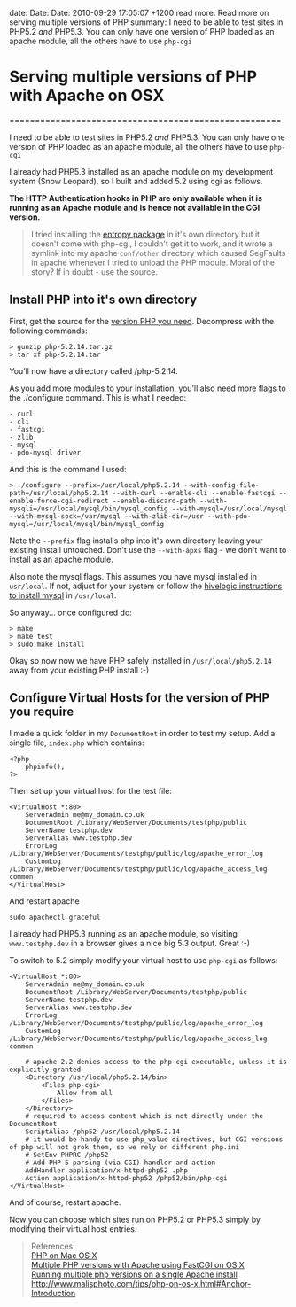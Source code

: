 date: Date: Date: 2010-09-29 17:05:07 +1200
read more: Read more on serving multiple versions of PHP
summary: I need to be able to test sites in PHP5.2 _and_ PHP5.3. You can only have one version of PHP loaded as an apache module, all the others have to use `php-cgi`

# Serving multiple versions of PHP with Apache on OSX
=====================================================

I need to be able to test sites in PHP5.2 _and_ PHP5.3. You can only have one version of PHP loaded as an apache module, all the others have to use `php-cgi`

I already had PHP5.3 installed as an apache module on my development system (Snow Leopard), so I built and added 5.2 using cgi as follows.

__The HTTP Authentication hooks in PHP are only available when it is running as an Apache module and is hence not available in the CGI version.__

> I tried installing the [entropy package](http://www.entropy.ch/software/macosx/php/) in it's own directory but it doesn't come with php-cgi, I couldn't get it to work, and it wrote a symlink into my apache `conf/other` directory which caused SegFaults in apache whenever I tried to unload the PHP module. Moral of the story? If in doubt - use the source.

Install PHP into it's own directory
-----------------------------------

First, get the source for the [version PHP you need](http://php.net/downloads.php). Decompress with the following commands:

	> gunzip php-5.2.14.tar.gz
	> tar xf php-5.2.14.tar

You’ll now have a directory called /php-5.2.14.

As you add more modules to your installation, you’ll also need more flags to the ./configure command. This is what I needed:

	- curl
	- cli
	- fastcgi
	- zlib
	- mysql
	- pdo-mysql driver	

And this is the command I used:

	> ./configure --prefix=/usr/local/php5.2.14 --with-config-file-path=/usr/local/php5.2.14 --with-curl --enable-cli --enable-fastcgi --enable-force-cgi-redirect --enable-discard-path --with-mysqli=/usr/local/mysql/bin/mysql_config --with-mysql=/usr/local/mysql --with-mysql-sock=/var/mysql --with-zlib-dir=/usr --with-pdo-mysql=/usr/local/mysql/bin/mysql_config

Note the `--prefix` flag installs php into it's own directory leaving your existing install untouched. Don't use the `--with-apxs` flag - we don't want to install as an apache module.

Also note the mysql flags. This assumes you have mysql installed in `usr/local`. If not, adjust for your system or follow the [hivelogic instructions to install mysql](http://hivelogic.com/articles/compiling-mysql-on-snow-leopard) in `/usr/local`.

So anyway... once configured do:

	> make
	> make test
	> sudo make install
	
Okay so now now we have PHP safely installed in `/usr/local/php5.2.14` away from your existing PHP install :-)

Configure Virtual Hosts for the version of PHP you require
----------------------------------------------------------

I made a quick folder in my `DocumentRoot` in order to test my setup. Add a single file, `index.php` which contains:

	<?php
		phpinfo();
	?>
	
Then set up your virtual host for the test file:

	<VirtualHost *:80>
	    ServerAdmin me@my_domain.co.uk
	    DocumentRoot /Library/WebServer/Documents/testphp/public
	    ServerName testphp.dev
	    ServerAlias www.testphp.dev
	    ErrorLog /Library/WebServer/Documents/testphp/public/log/apache_error_log
	    CustomLog /Library/WebServer/Documents/testphp/public/log/apache_access_log common
	</VirtualHost>
	
And restart apache

	sudo apachectl graceful
	
I already had PHP5.3 running as an apache module, so visiting `www.testphp.dev` in a browser gives a nice big 5.3 output. Great :-)

To switch to 5.2 simply modify your virtual host to use `php-cgi` as follows:

	<VirtualHost *:80>
	    ServerAdmin me@my_domain.co.uk
	    DocumentRoot /Library/WebServer/Documents/testphp/public
	    ServerName testphp.dev
	    ServerAlias www.testphp.dev
	    ErrorLog /Library/WebServer/Documents/testphp/public/log/apache_error_log
	    CustomLog /Library/WebServer/Documents/testphp/public/log/apache_access_log common

	    # apache 2.2 denies access to the php-cgi executable, unless it is explicitly granted
		<Directory /usr/local/php5.2.14/bin>
			<Files php-cgi>
				Allow from all
			</Files>	
		</Directory>
		# required to access content which is not directly under the DocumentRoot
		ScriptAlias /php52 /usr/local/php5.2.14
		# it would be handy to use php_value directives, but CGI versions of php will not grok them, so we rely on different php.ini
		# SetEnv PHPRC /php52
		# Add PHP 5 parsing (via CGI) handler and action
		AddHandler application/x-httpd-php52 .php
		Action application/x-httpd-php52 /php52/bin/php-cgi
	</VirtualHost>

And of course, restart apache.

Now you can choose which sites run on PHP5.2 or PHP5.3 simply by modifying their virtual host entries.

> References:  
> [PHP on Mac OS X](http://developer.apple.com/internet/opensource/php.html)  
> [Multiple PHP versions with Apache using FastCGI on OS X](http://cuadradevelopment.com/blog/26/multiple-php-versions-with-apache-using-fastcgi-on-os-x/)  
> [Running multiple php versions on a single Apache install](http://gggeek.altervista.org/2007/07/21/running-multiple-php-versions-on-a-single-apache-install/)
http://www.malisphoto.com/tips/php-on-os-x.html#Anchor-Introduction

